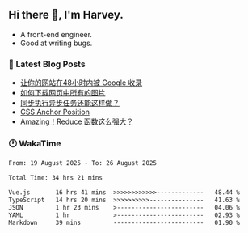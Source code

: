## Hi there 👋, I'm Harvey.

- A front-end engineer.
- Good at writing bugs.

### 📖 Latest Blog Posts
<!-- BLOG-POST-LIST:START -->
- [让你的网站在48小时内被 Google 收录](https://blog.izou.top/posts/google-index-script/)
- [如何下载网页中所有的图片](https://blog.izou.top/posts/download-page-img/)
- [同步执行异步任务还能这样做？](https://blog.izou.top/posts/sync-executed/)
- [CSS Anchor Position](https://blog.izou.top/posts/css-anchor/)
- [Amazing！Reduce 函数这么强大？](https://blog.izou.top/posts/reduce-usage/)
<!-- BLOG-POST-LIST:END -->

### 🕐 WakaTime
<!--START_SECTION:waka-->

```txt
From: 19 August 2025 - To: 26 August 2025

Total Time: 34 hrs 21 mins

Vue.js       16 hrs 41 mins  >>>>>>>>>>>>-------------   48.44 %
TypeScript   14 hrs 20 mins  >>>>>>>>>>---------------   41.63 %
JSON         1 hr 23 mins    >------------------------   04.06 %
YAML         1 hr            >------------------------   02.93 %
Markdown     39 mins         -------------------------   01.90 %
```

<!--END_SECTION:waka-->
